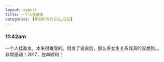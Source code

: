 ```yaml
---
layout: mypost
title: 一个人挂盐水
categories: [年轻时写的日记,日记]
---
```

### 11:42am

一个人挂盐水，本来很难受的。但发了说说后，那么多女生关系我真的没想到。。非常感动！2017，脱单顺利！

